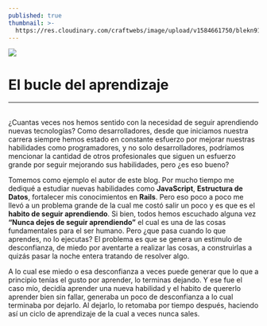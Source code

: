 ```yaml
---
published: true
thumbnail: >-
  https://res.cloudinary.com/craftwebs/image/upload/v1584661750/blekn91890-9-1/blgs-img76/tim-gouw-1K9T5YiZ2WU-unsplash.jpg
---
```

![](https://res.cloudinary.com/craftwebs/image/upload/v1584661750/blekn91890-9-1/blgs-img76/tim-gouw-1K9T5YiZ2WU-unsplash.jpg)
# El bucle del aprendizaje
----


<br >
¿Cuantas veces nos hemos sentido con la necesidad de seguir aprendiendo nuevas tecnologías? Como desarrolladores, desde que iniciamos nuestra carrera siempre hemos estado en constante esfuerzo por mejorar nuestras habilidades como programadores, y no solo desarrolladores, podríamos mencionar la cantidad de otros profesionales que siguen un esfuerzo grande por seguir mejorando sus habilidades, pero ¿es eso bueno?


Tomemos como ejemplo el autor de este blog. Por mucho tiempo me dediqué a estudiar nuevas habilidades como **JavaScript**, **Estructura de Datos**, fortalecer mis conocimientos en **Rails**. Pero eso poco a poco me llevó a un problema grande de la cual me costó salir un poco y es que es el **habito de seguir aprendiendo**.  Si bien, todos hemos escuchado alguna vez **“Nunca dejes de seguir aprendiendo”** el cual es una de las cosas fundamentales para el ser humano. Pero ¿que pasa cuando lo que aprendes, no lo ejecutas? El problema es que se genera un estimulo de desconfianza, de miedo por aventarte a realizar las cosas, a construirlas a quizás pasar la noche entera tratando de resolver algo.


A lo cual ese miedo o esa desconfianza a veces puede generar que lo que a principio tenías el gusto por aprender, lo terminas dejando. Y ese fue el caso mío, decidía aprender una nueva habilidad y el habito de quererlo aprender bien sin fallar, generaba un poco de desconfianza a lo cual terminaba por dejarlo. Al dejarlo, lo retomaba por tiempo después, haciendo así un ciclo de aprendizaje de la cual a veces nunca sales.
